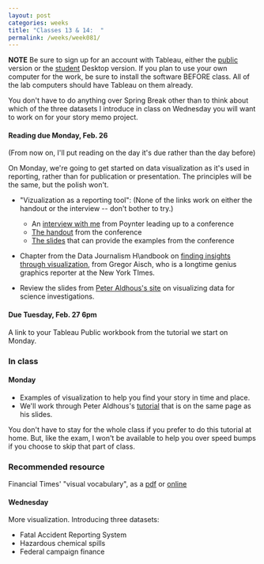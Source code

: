 ```yaml
---
layout: post
categories: weeks
title: "Classes 13 & 14:  "
permalink: /weeks/week081/
---
```


**NOTE** Be sure to sign up for an account with Tableau, either the [public](https://public.tableau.com/s/) version or the [student](https://www.tableau.com/academic/students) Desktop version. If you plan to use your own computer for the work, be sure to install the software BEFORE class. All of the lab computers should have Tableau on them already.

You don't have to do anything over Spring Break other than to think about which of the three datasets I introduce in class on Wednesday you will want to work on for your story memo project.

#### Reading due Monday, Feb. 26
(From now on, I'll put reading on the day it's due rather than the day before)

On Monday, we're going to get started on data visualization as it's used in reporting, rather than for publication or presentation. The principles will be the same, but the polish won't.

* "Vizualization as a reporting tool":
(None of the links work on either the handout or the interview -- don't bother to try.)

  * An [interview with me](https://www.poynter.org/news/using-data-visualization-reporting-tool-can-reveal-storys-shape) from Poynter leading up to a conference
  * [The handout](../../assets/docs/viz-reporting-tool.pdf) from the conference
  * [The slides](../../assets/docs/viz-reporting-examples.pdf) that can provide the examples from the conference

* Chapter from the Data Journalism H\andbook on [finding insights through visualization](http://datajournalismhandbook.net/1.0/en/understanding_data_7.html), from Gregor Aisch, who is a longtime genius graphics reporter at the New York TImes.

* Review the slides from [Peter Aldhous's site](http://paldhous.github.io/ucsc/2016/investigative-policy/week5.html) on visualizing data for science investigations.

#### Due Tuesday, Feb. 27 6pm
A link to your Tableau Public workbook from the tutorial we start on Monday.

### In class

#### Monday
* Examples of visualization to help you find your story in time and place.
* We'll work through Peter Aldhous's [tutorial](http://paldhous.github.io/ucsc/2016/investigative-policy/week5.html) that is on the same page as his slides.

You don't have to stay for the whole class if you prefer to do this tutorial at home. But, like the exam, I won't be available to help you over speed bumps if you choose to skip that part of class.

 ### Recommended resource
 Financial Times' "visual vocabulary", as a [pdf](https://github.com/ft-interactive/chart-doctor/blob/master/visual-vocabulary/Visual-vocabulary.pdf) or [online](http://ft-interactive.github.io/visual-vocabulary/)

#### Wednesday
More visualization.
Introducing three datasets:
 * Fatal Accident Reporting System
 * Hazardous chemical spills
 * Federal campaign finance
